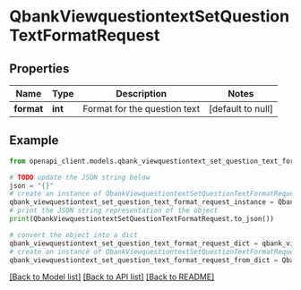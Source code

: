 # QbankViewquestiontextSetQuestionTextFormatRequest


## Properties

Name | Type | Description | Notes
------------ | ------------- | ------------- | -------------
**format** | **int** | Format for the question text | [default to null]

## Example

```python
from openapi_client.models.qbank_viewquestiontext_set_question_text_format_request import QbankViewquestiontextSetQuestionTextFormatRequest

# TODO update the JSON string below
json = "{}"
# create an instance of QbankViewquestiontextSetQuestionTextFormatRequest from a JSON string
qbank_viewquestiontext_set_question_text_format_request_instance = QbankViewquestiontextSetQuestionTextFormatRequest.from_json(json)
# print the JSON string representation of the object
print(QbankViewquestiontextSetQuestionTextFormatRequest.to_json())

# convert the object into a dict
qbank_viewquestiontext_set_question_text_format_request_dict = qbank_viewquestiontext_set_question_text_format_request_instance.to_dict()
# create an instance of QbankViewquestiontextSetQuestionTextFormatRequest from a dict
qbank_viewquestiontext_set_question_text_format_request_from_dict = QbankViewquestiontextSetQuestionTextFormatRequest.from_dict(qbank_viewquestiontext_set_question_text_format_request_dict)
```
[[Back to Model list]](../README.md#documentation-for-models) [[Back to API list]](../README.md#documentation-for-api-endpoints) [[Back to README]](../README.md)


